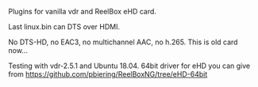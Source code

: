 Plugins for vanilla vdr and ReelBox eHD card.

Last linux.bin can DTS over HDMI.

No DTS-HD, no EAC3, no multichannel AAC, no h.265.
This is old card now...

Testing with vdr-2.5.1 and Ubuntu 18.04.
64bit driver for eHD you can give from https://github.com/pbiering/ReelBoxNG/tree/eHD-64bit


